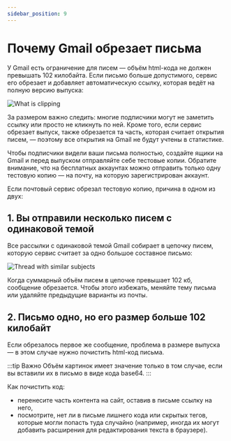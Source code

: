 ```yaml
---
sidebar_position: 9
---
```


# Почему Gmail обрезает письма

У Gmail есть ограничение для писем — объём html-кода не должен превышать 102 килобайта. Если письмо больше допустимого, сервис его обрезает и добавляет автоматическую ссылку, которая ведёт на полную версию выпуска:

![What is clipping](/img/email-campaigns/create-your-campaign/why-gmail-clips-emails/what-is-clipping.png) <br/>

За размером важно следить: многие подписчики могут не заметить ссылку или просто не кликнуть по ней. Кроме того, если сервис обрезает выпуск, также обрезается та часть, которая считает открытия писем, — поэтому все открытия на Gmail не будут учтены в статистике.

Чтобы подписчики видели ваши письма полностью, создайте ящики на Gmail и перед выпуском отправляйте себе тестовые копии. Обратите внимание, что на бесплатных аккаунтах можно отправить только одну тестовую копию — на почту, на которую зарегистрирован аккаунт.

Если почтовый сервис обрезал тестовую копию, причина в одном из двух:

## 1. Вы отправили несколько писем с одинаковой темой

Все рассылки с одинаковой темой Gmail собирает в цепочку писем, которую сервис считает за одно большое составное письмо:

![Thread with similar subjects](/img/email-campaigns/create-your-campaign/why-gmail-clips-emails/thread-with-similar-subjects.png) <br/>

Когда суммарный объём писем в цепочке превышает 102 кб, сообщение обрезается. Чтобы этого избежать, меняйте тему письма или удаляйте предыдущие варианты из почты.

## 2. Письмо одно, но его размер больше 102 килобайт

Если обрезалось первое же сообщение, проблема в размере выпуска — в этом случае нужно почистить html-код письма.

:::tip Важно
Объём картинок имеет значение только в том случае, если вы вставили их в письмо в виде кода base64.
:::

Как почистить код:

- перенесите часть контента на сайт, оставив в письме ссылку на него,
- посмотрите, нет ли в письме лишнего кода или скрытых тегов, которые могли попасть туда случайно (например, иногда их могут добавить расширения для редактирования текста в браузере).
